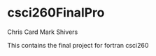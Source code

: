 csci260FinalPro
===============
Chris Card
Mark Shivers

This contains the final project for fortran csci260
